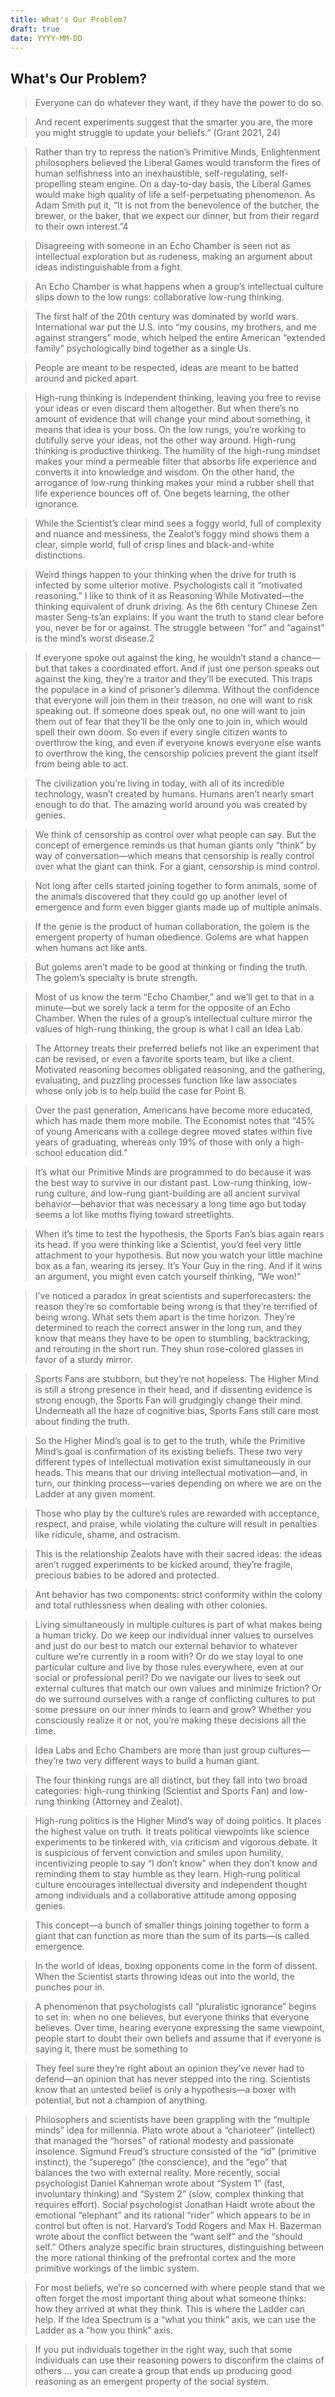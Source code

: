 ```yaml
---
title: What's Our Problem?
draft: true
date: YYYY-MM-DD
---
```


## What's Our Problem?

> Everyone can do whatever they want, if they have the power to do so.

> And recent experiments suggest that the smarter you are, the more you might struggle to update your beliefs.” (Grant 2021, 24)

> Rather than try to repress the nation’s Primitive Minds, Enlightenment philosophers believed the Liberal Games would transform the fires of human selfishness into an inexhaustible, self-regulating, self-propelling steam engine. On a day-to-day basis, the Liberal Games would make high quality of life a self-perpetuating phenomenon. As Adam Smith put it, “It is not from the benevolence of the butcher, the brewer, or the baker, that we expect our dinner, but from their regard to their own interest.”4

> Disagreeing with someone in an Echo Chamber is seen not as intellectual exploration but as rudeness, making an argument about ideas indistinguishable from a fight.

> An Echo Chamber is what happens when a group’s intellectual culture slips down to the low rungs: collaborative low-rung thinking.

> The first half of the 20th century was dominated by world wars. International war put the U.S. into “my cousins, my brothers, and me against strangers” mode, which helped the entire American “extended family” psychologically bind together as a single Us.

> People are meant to be respected, ideas are meant to be batted around and picked apart.

> High-rung thinking is independent thinking, leaving you free to revise your ideas or even discard them altogether. But when there’s no amount of evidence that will change your mind about something, it means that idea is your boss. On the low rungs, you’re working to dutifully serve your ideas, not the other way around. High-rung thinking is productive thinking. The humility of the high-rung mindset makes your mind a permeable filter that absorbs life experience and converts it into knowledge and wisdom. On the other hand, the arrogance of low-rung thinking makes your mind a rubber shell that life experience bounces off of. One begets learning, the other ignorance.

> While the Scientist’s clear mind sees a foggy world, full of complexity and nuance and messiness, the Zealot’s foggy mind shows them a clear, simple world, full of crisp lines and black-and-white distinctions.

> Weird things happen to your thinking when the drive for truth is infected by some ulterior motive. Psychologists call it “motivated reasoning.” I like to think of it as Reasoning While Motivated—the thinking equivalent of drunk driving. As the 6th century Chinese Zen master Seng-ts’an explains: If you want the truth to stand clear before you, never be for or against. The struggle between “for” and “against” is the mind’s worst disease.2

> If everyone spoke out against the king, he wouldn’t stand a chance—but that takes a coordinated effort. And if just one person speaks out against the king, they’re a traitor and they’ll be executed. This traps the populace in a kind of prisoner’s dilemma. Without the confidence that everyone will join them in their treason, no one will want to risk speaking out. If someone does speak out, no one will want to join them out of fear that they’ll be the only one to join in, which would spell their own doom. So even if every single citizen wants to overthrow the king, and even if everyone knows everyone else wants to overthrow the king, the censorship policies prevent the giant itself from being able to act.

> The civilization you’re living in today, with all of its incredible technology, wasn’t created by humans. Humans aren’t nearly smart enough to do that. The amazing world around you was created by genies.

> We think of censorship as control over what people can say. But the concept of emergence reminds us that human giants only “think” by way of conversation—which means that censorship is really control over what the giant can think. For a giant, censorship is mind control.

> Not long after cells started joining together to form animals, some of the animals discovered that they could go up another level of emergence and form even bigger giants made up of multiple animals.

> If the genie is the product of human collaboration, the golem is the emergent property of human obedience. Golems are what happen when humans act like ants.

> But golems aren’t made to be good at thinking or finding the truth. The golem’s specialty is brute strength.

> Most of us know the term “Echo Chamber,” and we’ll get to that in a minute—but we sorely lack a term for the opposite of an Echo Chamber. When the rules of a group’s intellectual culture mirror the values of high-rung thinking, the group is what I call an Idea Lab.

> The Attorney treats their preferred beliefs not like an experiment that can be revised, or even a favorite sports team, but like a client. Motivated reasoning becomes obligated reasoning, and the gathering, evaluating, and puzzling processes function like law associates whose only job is to help build the case for Point B.

> Over the past generation, Americans have become more educated, which has made them more mobile. The Economist notes that “45% of young Americans with a college degree moved states within five years of graduating, whereas only 19% of those with only a high-school education did.”

> It’s what our Primitive Minds are programmed to do because it was the best way to survive in our distant past. Low-rung thinking, low-rung culture, and low-rung giant-building are all ancient survival behavior—behavior that was necessary a long time ago but today seems a lot like moths flying toward streetlights.

> When it’s time to test the hypothesis, the Sports Fan’s bias again rears its head. If you were thinking like a Scientist, you’d feel very little attachment to your hypothesis. But now you watch your little machine box as a fan, wearing its jersey. It’s Your Guy in the ring. And if it wins an argument, you might even catch yourself thinking, “We won!”

> I’ve noticed a paradox in great scientists and superforecasters: the reason they’re so comfortable being wrong is that they’re terrified of being wrong. What sets them apart is the time horizon. They’re determined to reach the correct answer in the long run, and they know that means they have to be open to stumbling, backtracking, and rerouting in the short run. They shun rose-colored glasses in favor of a sturdy mirror.

> Sports Fans are stubborn, but they’re not hopeless. The Higher Mind is still a strong presence in their head, and if dissenting evidence is strong enough, the Sports Fan will grudgingly change their mind. Underneath all the haze of cognitive bias, Sports Fans still care most about finding the truth.

> So the Higher Mind’s goal is to get to the truth, while the Primitive Mind’s goal is confirmation of its existing beliefs. These two very different types of intellectual motivation exist simultaneously in our heads. This means that our driving intellectual motivation—and, in turn, our thinking process—varies depending on where we are on the Ladder at any given moment.

> Those who play by the culture’s rules are rewarded with acceptance, respect, and praise, while violating the culture will result in penalties like ridicule, shame, and ostracism.

> This is the relationship Zealots have with their sacred ideas: the ideas aren’t rugged experiments to be kicked around, they’re fragile, precious babies to be adored and protected.

> Ant behavior has two components: strict conformity within the colony and total ruthlessness when dealing with other colonies.

> Living simultaneously in multiple cultures is part of what makes being a human tricky. Do we keep our individual inner values to ourselves and just do our best to match our external behavior to whatever culture we’re currently in a room with? Or do we stay loyal to one particular culture and live by those rules everywhere, even at our social or professional peril? Do we navigate our lives to seek out external cultures that match our own values and minimize friction? Or do we surround ourselves with a range of conflicting cultures to put some pressure on our inner minds to learn and grow? Whether you consciously realize it or not, you’re making these decisions all the time.

> Idea Labs and Echo Chambers are more than just group cultures—they’re two very different ways to build a human giant.

> The four thinking rungs are all distinct, but they fall into two broad categories: high-rung thinking (Scientist and Sports Fan) and low-rung thinking (Attorney and Zealot).

> High-rung politics is the Higher Mind’s way of doing politics. It places the highest value on truth. It treats political viewpoints like science experiments to be tinkered with, via criticism and vigorous debate. It is suspicious of fervent conviction and smiles upon humility, incentivizing people to say “I don’t know” when they don’t know and reminding them to stay humble as they learn. High-rung political culture encourages intellectual diversity and independent thought among individuals and a collaborative attitude among opposing genies.

> This concept—a bunch of smaller things joining together to form a giant that can function as more than the sum of its parts—is called emergence.

> In the world of ideas, boxing opponents come in the form of dissent. When the Scientist starts throwing ideas out into the world, the punches pour in.

> A phenomenon that psychologists call “pluralistic ignorance” begins to set in: when no one believes, but everyone thinks that everyone believes. Over time, hearing everyone expressing the same viewpoint, people start to doubt their own beliefs and assume that if everyone is saying it, there must be something to

> They feel sure they’re right about an opinion they’ve never had to defend—an opinion that has never stepped into the ring. Scientists know that an untested belief is only a hypothesis—a boxer with potential, but not a champion of anything.

> Philosophers and scientists have been grappling with the “multiple minds” idea for millennia. Plato wrote about a “charioteer” (intellect) that managed the “horses” of rational modesty and passionate insolence. Sigmund Freud’s structure consisted of the “id” (primitive instinct), the “superego” (the conscience), and the “ego” that balances the two with external reality. More recently, social psychologist Daniel Kahneman wrote about “System 1” (fast, involuntary thinking) and “System 2” (slow, complex thinking that requires effort). Social psychologist Jonathan Haidt wrote about the emotional “elephant” and its rational “rider” which appears to be in control but often is not. Harvard’s Todd Rogers and Max H. Bazerman wrote about the conflict between the “want self” and the “should self.” Others analyze specific brain structures, distinguishing between the more rational thinking of the prefrontal cortex and the more primitive workings of the limbic system.

> For most beliefs, we’re so concerned with where people stand that we often forget the most important thing about what someone thinks: how they arrived at what they think. This is where the Ladder can help. If the Idea Spectrum is a “what you think” axis, we can use the Ladder as a “how you think” axis.

> If you put individuals together in the right way, such that some individuals can use their reasoning powers to disconfirm the claims of others … you can create a group that ends up producing good reasoning as an emergent property of the social system.